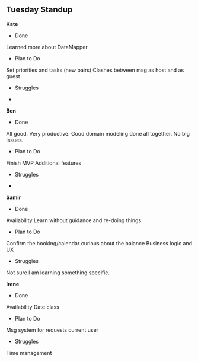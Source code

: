 ## Tuesday Standup

**Kate**

* Done

Learned more about DataMapper

* Plan to Do

Set priorities and tasks (new pairs)
Clashes between msg as host and as guest

* Struggles

-


**Ben**

* Done

All good. Very productive.
Good domain modeling done all together.
No big issues.


* Plan to Do

Finish MVP
Additional features

* Struggles

-


**Samir**

* Done

Availability
Learn without guidance and re-doing things


* Plan to Do

Confirm the booking/calendar
curious about the balance Business logic and UX

* Struggles

Not sure I am learning something specific.

**Irene**

* Done

Availability
Date class


* Plan to Do

Msg system for requests
current user

* Struggles

Time management
